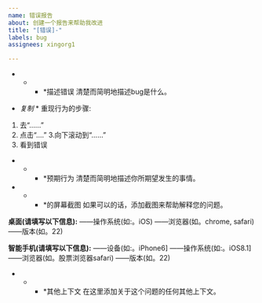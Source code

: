 ```yaml
---
name: 错误报告
about: 创建一个报告来帮助我改进
title: "[错误]-"
labels: bug
assignees: xingorg1

---
```


* * * *描述错误
清楚而简明地描述bug是什么。

* *复制* *
重现行为的步骤:
1. 去“……”
2. 点击“....”
3.向下滚动到“……”
4. 看到错误

* * * *预期行为
清楚而简明地描述你所期望发生的事情。

* * * *的屏幕截图
如果可以的话，添加截图来帮助解释您的问题。

**桌面(请填写以下信息):**
——操作系统(如:。iOS)
——浏览器(如。chrome, safari)
——版本(如。22)

**智能手机(请填写以下信息):**
——设备(如:。iPhone6]
——操作系统(如:。iOS8.1]
——浏览器(如。股票浏览器safari)
——版本(如。22)

* * * *其他上下文
在这里添加关于这个问题的任何其他上下文。
